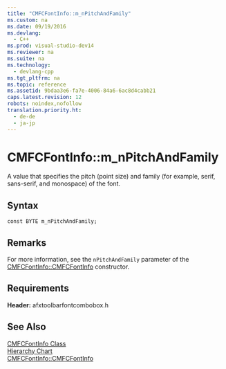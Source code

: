 ```yaml
---
title: "CMFCFontInfo::m_nPitchAndFamily"
ms.custom: na
ms.date: 09/19/2016
ms.devlang: 
  - C++
ms.prod: visual-studio-dev14
ms.reviewer: na
ms.suite: na
ms.technology: 
  - devlang-cpp
ms.tgt_pltfrm: na
ms.topic: reference
ms.assetid: 9bdaa3e6-fa7e-4006-84a6-6ac8d4cabb21
caps.latest.revision: 12
robots: noindex,nofollow
translation.priority.ht: 
  - de-de
  - ja-jp
---
```

# CMFCFontInfo::m_nPitchAndFamily
A value that specifies the pitch (point size) and family (for example, serif, sans-serif, and monospace) of the font.  
  
## Syntax  
  
```  
const BYTE m_nPitchAndFamily;  
```  
  
## Remarks  
 For more information, see the `nPitchAndFamily` parameter of the [CMFCFontInfo::CMFCFontInfo](../vs140/CMFCFontInfo--CMFCFontInfo.md) constructor.  
  
## Requirements  
 **Header:** afxtoolbarfontcombobox.h  
  
## See Also  
 [CMFCFontInfo Class](../vs140/CMFCFontInfo-Class.md)   
 [Hierarchy Chart](../vs140/Hierarchy-Chart.md)   
 [CMFCFontInfo::CMFCFontInfo](../vs140/CMFCFontInfo--CMFCFontInfo.md)